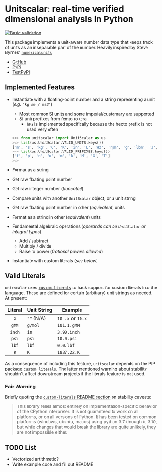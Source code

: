 # Unitscalar: real-time verified dimensional analysis in Python

[![Basic validation](https://github.com/neilbalch/unitscalar/actions/workflows/python-package.yml/badge.svg?branch=master)](https://github.com/neilbalch/unitscalar/actions/workflows/python-package.yml)

This package implements a unit-aware number data type that keeps track of units as an inseparable part of the number. Heavily inspired by Steve Byrnes' [`numericalunits`](https://github.com/sbyrnes321/numericalunits)

- [GitHub](https://github.com/neilbalch/unitscalar)
- [PyPi](https://pypi.org/project/unitscalar)
- [TestPyPi](https://test.pypi.org/project/unitscalar)

## Implemented Features

- Instantiate with a floating-point number and a string representing a unit (*e.g. `"kg mm / ms2"`*)
  - Most common SI units and some imperial/customary are supported
  - SI unit prefixes from femto to tera
    - `hPa` is implemented specifically because the hecto prefix is not used very often

  ```python
  >>> from unitscalar import UnitScalar as us
  >>> list(us.UnitScalar.VALID_UNITS.keys())
  ['m', 's', 'kg', 'C', 'K', 'in', 'L', 'Hz', 'rpm', 'g', 'lbm', 'J', 'Wh', 'mol', 'N', 'lbf', 'Pa', 'hPa', 'bar', 'atm', 'psi', 'W', 'Ah', 'A', 'V', 'ohm', 'T', 'F', 'H']
  >>> list(us.UnitScalar.VALID_PREFIXES.keys())
  ['f', 'p', 'n', 'u', 'm', 'k', 'M', 'G', 'T']
  >>>
  ```

- Format as a string
- Get raw floating point number
- Get raw integer number (*truncated*)
- Compare units with another `UnitScalar` object, or a unit string
- Get raw floating point number in other (*equivalent*) units
- Format as a string in other (*equivalent*) units
- Fundamental algebraic operations (*operands can be `UnitScalar` or integral types*)
  - Add / subtract
  - Multiply / divide
  - Raise to power (*frational powers allowed*)
- Instantiate with custom literals (*see below*)

## Valid Literals

`UnitScalar` uses [`custom-literals`](https://github.com/RocketRace/custom-literals) to hack support for custom literals into the language. These are defined for certain (arbitrary) unit strings as needed. At present:

| Literal | Unit String |       Example     |
|:-------:|-------------|-------------------|
| `x`     | `""` (N/A)  | `10 .x` or `10.x` |
| `gMM`   | `g/mol`     | `101.1.gMM`       |
| `inch`  | `in`        | `3.90.inch`       |
| `psi`   | `psi`       | `10.0.psi`        |
| `lbf`   | `lbf`       | `0.0.lbf`         |
| `K`     | `K`         | `1837.22.K`       |

As a consequence of including this feature, `unitscalar` depends on the PIP package `custom_literals`. The latter mentioned warning about stability shouldn't affect downstream projects if the literals feature is not used.

### Fair Warning

Briefly quoting the [`custom-literals` README section](https://github.com/RocketRace/custom-literals?tab=readme-ov-file#stability) on stability caveats:

> This library relies almost entirely on implementation-specific behavior of the CPython interpreter. It is not guaranteed to work on all platforms, or on all versions of Python. It has been tested on common platforms (windows, ubuntu, macos) using python 3.7 through to 3.10, but while changes that would break the library are quite unlikely, they are not impossible either.

## TODO List

- Vectorized artithmetic?
- Write example code and fill out README
